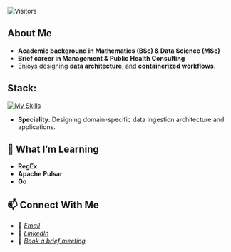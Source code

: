 ![Visitors](https://api.visitorbadge.io/api/visitors?path=https%3A%2F%2Fgithub.com%2FShegzimus%2Fshegzimus&label=Visitors&countColor=%23f47373&style=plastic)

##  About Me
-  **Academic background in Mathematics (BSc) & Data Science (MSc)**
-  **Brief career in Management & Public Health Consulting**
-  Enjoys designing **data architecture**, and **containerized workflows**.
  
##  Stack:
 [![My Skills](https://skillicons.dev/icons?i=py,postgres,bash,terraform,docker,redis,regex,github,git,gcp,aws,kafka,latex,vscode,windows )](https://skillicons.dev)

- **Speciality**: Designing domain-specific data ingestion architecture and applications.


## 🔭 What I’m Learning
- **RegEx**
- **Apache Pulsar** 
- **Go**


## 📫 Connect With Me
- 📧 *[Email](segun.ajet@protonmail.com)*
- 💼 *[LinkedIn](https://www.linkedin.com/in/segun-ajet/)*
- 🦜 *[Book a brief meeting](https://calendar.app.google/zEJVh3RVoMRD3odn6)*

